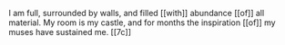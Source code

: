 I am full, surrounded by walls, and filled [[with]] abundance [[of]] all material. My room is my castle, and for months the inspiration [[of]] my muses have sustained me. [[7c]] 